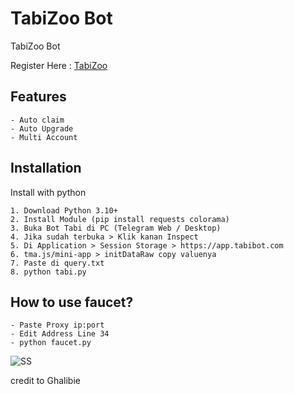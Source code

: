 
# TabiZoo Bot 
TabiZoo Bot

Register Here : [TabiZoo](https://t.me/tabizoobot/tabizoo?startapp=2UajUu)
 
## Features
    - Auto claim
    - Auto Upgrade
    - Multi Account

## Installation

Install with python

    1. Download Python 3.10+
    2. Install Module (pip install requests colorama)
    3. Buka Bot Tabi di PC (Telegram Web / Desktop)
    4. Jika sudah terbuka > Klik kanan Inspect
    5. Di Application > Session Storage > https://app.tabibot.com
    6. tma.js/mini-app > initDataRaw copy valuenya
    7. Paste di query.txt
    8. python tabi.py

## How to use faucet?
    - Paste Proxy ip:port
    - Edit Address Line 34
    - python faucet.py

![SS](https://i.ibb.co.com/r27kJTm/Cuplikan-layar-2024-07-11-215835.png)

credit to Ghalibie
